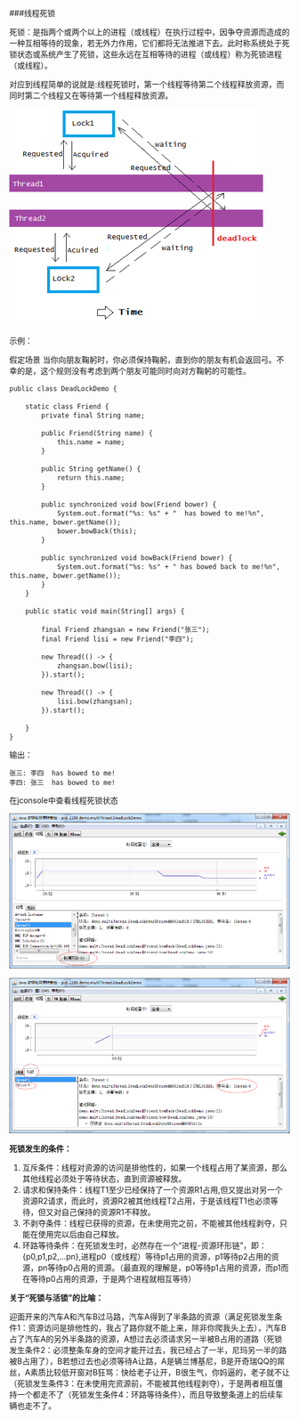###线程死锁

死锁：是指两个或两个以上的进程（或线程）在执行过程中，因争夺资源而造成的一种互相等待的现象，若无外力作用，它们都将无法推进下去。此时称系统处于死锁状态或系统产生了死锁，这些永远在互相等待的进程（或线程）称为死锁进程（或线程）。
 
对应到线程简单的说就是:线程死锁时，第一个线程等待第二个线程释放资源，而同时第二个线程又在等待第一个线程释放资源。

![](image/deadlock.png)


示例：

假定场景
当你向朋友鞠躬时，你必须保持鞠躬，直到你的朋友有机会返回弓。不幸的是，这个规则没有考虑到两个朋友可能同时向对方鞠躬的可能性。

	public class DeadLockDemo {
	
		static class Friend {
			private final String name;
	
			public Friend(String name) {
				this.name = name;
			}
	
			public String getName() {
				return this.name;
			}
	
			public synchronized void bow(Friend bower) {
				System.out.format("%s: %s" + "  has bowed to me!%n", this.name, bower.getName());
				bower.bowBack(this);
			}
	
			public synchronized void bowBack(Friend bower) {
				System.out.format("%s: %s" + " has bowed back to me!%n", this.name, bower.getName());
			}
		}
	
		public static void main(String[] args) {
	
			final Friend zhangsan = new Friend("张三");
			final Friend lisi = new Friend("李四");
	
			new Thread(() -> {
				zhangsan.bow(lisi);
			}).start();
	
			new Thread(() -> {
				lisi.bow(zhangsan);
			}).start();
	
		}
	}

输出：
	
	张三: 李四  has bowed to me!
	李四: 张三  has bowed to me!


在jconsole中查看线程死锁状态


![](image/deadlock_jconsole1.png)

![](image/deadlock_jconsole2.png)



**死锁发生的条件：**

1. 互斥条件：线程对资源的访问是排他性的，如果一个线程占用了某资源，那么其他线程必须处于等待状态，直到资源被释放。
2. 请求和保持条件：线程T1至少已经保持了一个资源R1占用,但又提出对另一个资源R2请求，而此时，资源R2被其他线程T2占用，于是该线程T1也必须等待，但又对自己保持的资源R1不释放。
3. 不剥夺条件：线程已获得的资源，在未使用完之前，不能被其他线程剥夺，只能在使用完以后由自己释放。
4. 环路等待条件：在死锁发生时，必然存在一个“进程-资源环形链”，即：{p0,p1,p2,...pn},进程p0（或线程）等待p1占用的资源，p1等待p2占用的资源，pn等待p0占用的资源。（最直观的理解是，p0等待p1占用的资源，而p1而在等待p0占用的资源，于是两个进程就相互等待）



**关于“死锁与活锁”的比喻：**

迎面开来的汽车A和汽车B过马路，汽车A得到了半条路的资源（满足死锁发生条件1：资源访问是排他性的，我占了路你就不能上来，除非你爬我头上去），汽车B占了汽车A的另外半条路的资源，A想过去必须请求另一半被B占用的道路（死锁发生条件2：必须整条车身的空间才能开过去，我已经占了一半，尼玛另一半的路被B占用了），B若想过去也必须等待A让路，A是辆兰博基尼，B是开奇瑞QQ的屌丝，A素质比较低开窗对B狂骂：快给老子让开，B很生气，你妈逼的，老子就不让（死锁发生条件3：在未使用完资源前，不能被其他线程剥夺），于是两者相互僵持一个都走不了（死锁发生条件4：环路等待条件），而且导致整条道上的后续车辆也走不了。
 